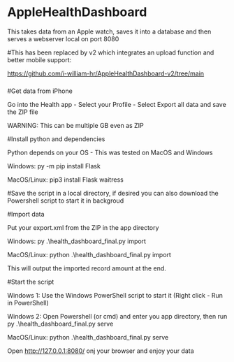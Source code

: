 # AppleHealthDashboard
This takes data from an Apple watch, saves it into a database and then serves a webserver local on port 8080


#This has been replaced by v2 which integrates an upload function and better mobile support:

https://github.com/i-william-hr/AppleHealthDashboard-v2/tree/main

#####

#Get data from iPhone

Go into  the Health app - Select your Profile - Select Export all data and save the ZIP file

WARNING: This can be multiple GB even as ZIP




#Install python and dependencies

Python depends on your OS - This was tested on MacOS and Windows

Windows: py -m pip install Flask

MacOS/Linux: pip3 install Flask waitress

#Save the script in a local directory, if desired you can also download the Powershell script to start it in backgroud





#Import data

Put your export.xml from the ZIP in the app directory

Windows: py .\health_dashboard_final.py import

MacOS/Linux: python .\health_dashboard_final.py import

This will output the imported record amount at the end.





#Start the script

Windows 1: Use the Windows PowerShell script to start it (Right click - Run in PowerShell)

Windows 2: Open Powershell (or cmd) and enter you app directory, then run py .\health_dashboard_final.py serve

MacOS/Linux: python .\health_dashboard_final.py serve




Open http://127.0.0.1:8080/ onj your browser and enjoy your data
